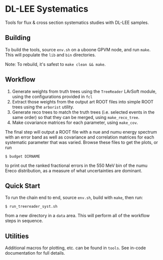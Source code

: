 DL-LEE Systematics
==================
Tools for flux & cross section systematics studies with DL-LEE samples.

Building
--------
To build the tools, source `env.sh` on a uboone GPVM node, and run `make`.
This will populate the `lib` and `bin` directories.

Note: To rebuild, it's safest to `make clean && make`.

Workflow
--------

1. Generate weights from truth trees using the `TreeReader` LArSoft module,
   using the configurations provided in `fcl`
2. Extract those weights from the output art ROOT files into simple ROOT trees
   using the `arborist` utility.
3. Generate reco trees to match the truth trees (i.e. selected events in the
   same order) so that they can be merged, using `make_reco_tree`.
4. Make covariance matrices for each parameter, using `make_cov`.

The final step will output a ROOT file with a nue and numu energy spectrum
with an error band as well as covariance and correlation matrices for each
systematic parameter that was varied. Browse these files to get the plots, or
run

    $ budget DIRNAME

to print out the ranked fractional errors in the 550 MeV bin of the numu
Ereco distribution, as a measure of what uncertainties are dominant.

Quick Start
-----------
To run the chain end to end, source `env.sh`, build with `make`, then run:

    $ run_treereader_syst.sh

from a new directory in a `data` area. This will perform all of the workflow
steps in sequence.

Utilities
---------
Additional macros for plotting, etc. can be found in `tools`. See in-code
documentation for full details.

